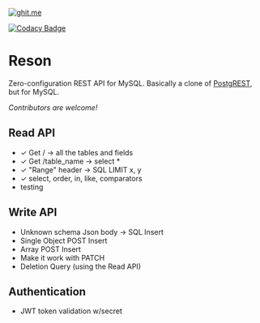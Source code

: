 [![ghit.me](https://ghit.me/badge.svg?repo=sscarduzio/reson)](https://ghit.me/repo/sscarduzio/reson)

[![Codacy Badge](https://api.codacy.com/project/badge/grade/d0d150cb90df40db99b2863660c2399b)](https://www.codacy.com/app/scarduzio/reson)
# Reson 

Zero-configuration REST API for MySQL.
Basically a clone of [PostgREST](https://github.com/begriffs/postgrest), but for MySQL.

*Contributors are welcome!* 

## Read API

* ✓ Get / -> all the tables and fields
* ✓ Get /table_name -> select *
* ✓ "Range" header -> SQL LIMIT x, y
* ✓ select, order, in, like, comparators
*  testing

## Write API

* Unknown schema Json body -> SQL Insert
* Single Object POST Insert 
* Array POST Insert
* Make it work with PATCH
* Deletion Query (using the Read API)

## Authentication

* JWT token validation w/secret
